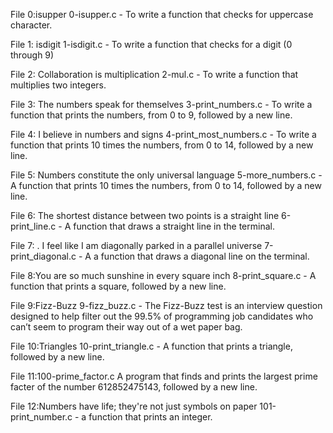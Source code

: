 File 0:isupper
0-isupper.c - To write a function that checks for uppercase character.

File 1: isdigit
1-isdigit.c - To write a function that checks for a digit (0 through 9)

File 2: Collaboration is multiplication
2-mul.c - To write a function that multiplies two integers.

File 3: The numbers speak for themselves
3-print_numbers.c - To write a function that prints the numbers, from 0 to 9, followed by a new line.

File 4:  I believe in numbers and signs
4-print_most_numbers.c - To write a function that prints 10 times the numbers, from 0 to 14, followed by a new line.

File 5: Numbers constitute the only universal language
5-more_numbers.c - A function that prints 10 times the numbers, from 0 to 14, followed by a new line.

File 6: The shortest distance between two points is a straight line
6-print_line.c -  A function that draws a straight line in the terminal.

File 7: . I feel like I am diagonally parked in a parallel universe
7-print_diagonal.c - A  a function that draws a diagonal line on the terminal.

File 8:You are so much sunshine in every square inch
8-print_square.c - A function that prints a square, followed by a new line.

File 9:Fizz-Buzz
9-fizz_buzz.c - The Fizz-Buzz test is an interview question designed to help filter out the 99.5% of programming job candidates who can’t seem to program their way out of a wet paper bag.

File 10:Triangles
10-print_triangle.c - A function that prints a triangle, followed by a new line.

File 11:100-prime_factor.c
A program that finds and prints the largest prime facter of the number 612852475143, followed by a new line.

File 12:Numbers have life; they're not just symbols on paper
101-print_number.c -  a function that prints an integer.
